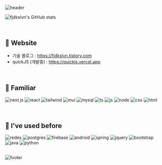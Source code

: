 ![header](https://capsule-render.vercel.app/api?type=waving&color=0:F27BBD,30:C65BCF,60:874CCC,100:7071E8&height=250&section=header&text=FJDKSLVN&fontSize=60&animation=twinkling&fontColor=ffffff&fontAlign=78&fontAlignY=25)

![fjdkslvn's GitHub stats](https://github-readme-stats.vercel.app/api?username=fjdkslvn&show_icons=true&theme=radical)
<br/><br/><br/>

## 📒 Website
- 기술 블로그 : https://fjdkslvn.tistory.com <br/>
- quickJS (개발중) : https://quickjs.vercel.app
<br/><br/><br/>

## 🔨 Familiar
![next.js](https://img.shields.io/badge/Next.js-000?logo=nextdotjs&logoColor=fff&style=for-the-badge)
![react](https://img.shields.io/badge/React-20232A?style=for-the-badge&logo=react&logoColor=61DAFB)
![tailwind](https://img.shields.io/badge/Tailwind_CSS-38B2AC?style=for-the-badge&logo=tailwind-css&logoColor=white)
![mui](https://img.shields.io/badge/Material--UI-0081CB?style=for-the-badge&logo=material-ui&logoColor=white)
![mysql](https://img.shields.io/badge/MySQL-00000F?style=for-the-badge&logo=mysql&logoColor=white)
![ts](https://img.shields.io/badge/TypeScript-007ACC?style=for-the-badge&logo=typescript&logoColor=white)
![js](https://img.shields.io/badge/JavaScript-F7DF1E?style=for-the-badge&logo=JavaScript&logoColor=white)
![node](https://img.shields.io/badge/Node.js-43853D?style=for-the-badge&logo=node.js&logoColor=white)
![css](https://img.shields.io/badge/CSS3-1572B6?style=for-the-badge&logo=css3&logoColor=white)
![html](https://img.shields.io/badge/HTML5-E34F26?style=for-the-badge&logo=html5&logoColor=white)
<br/><br/><br/>

## 🔨 I've used before
![redex](https://img.shields.io/badge/Redux-593D88?style=for-the-badge&logo=redux&logoColor=white)
![postgres](https://img.shields.io/badge/PostgreSQL-316192?style=for-the-badge&logo=postgresql&logoColor=white)
![firebase](https://img.shields.io/badge/Firebase-039BE5?style=for-the-badge&logo=Firebase&logoColor=white)
![android](https://img.shields.io/badge/Android-3DDC84?style=for-the-badge&logo=android&logoColor=white)
![spring](https://img.shields.io/badge/Spring-6DB33F?style=for-the-badge&logo=spring&logoColor=white)
![jquery](https://img.shields.io/badge/jQuery-0769AD?style=for-the-badge&logo=jquery&logoColor=white)
![bootstrap](https://img.shields.io/badge/Bootstrap-563D7C?style=for-the-badge&logo=bootstrap&logoColor=white)
![java](https://img.shields.io/badge/Java-ED8B00?style=for-the-badge&logo=openjdk&logoColor=white)
![python](https://img.shields.io/badge/Python-14354C?style=for-the-badge&logo=python&logoColor=white)
<br/><br/>

![footer](https://capsule-render.vercel.app/api?section=footer&type=waving&color=0:F27BBD,30:C65BCF,60:874CCC,100:7071E8)
<!--
**fjdkslvn/fjdkslvn** is a ✨ _special_ ✨ repository because its `README.md` (this file) appears on your GitHub profile.

Here are some ideas to get you started:

- 🔭 I’m currently working on ...
- 🌱 I’m currently learning ...
- 👯 I’m looking to collaborate on ...
- 🤔 I’m looking for help with ...
- 💬 Ask me about ...
- 📫 How to reach me: ...
- 😄 Pronouns: ...
- ⚡ Fun fact: ...
-->
